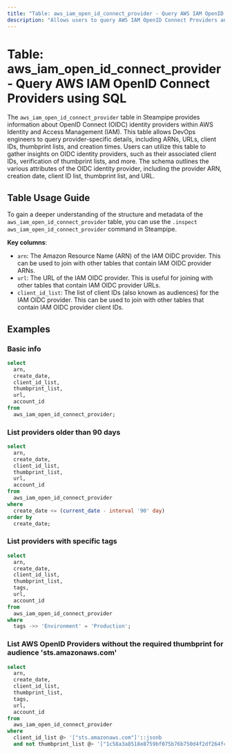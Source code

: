 ```yaml
---
title: "Table: aws_iam_open_id_connect_provider - Query AWS IAM OpenID Connect Providers using SQL"
description: "Allows users to query AWS IAM OpenID Connect Providers and retrieve details about the OpenID Connect (OIDC) identity providers in their AWS account."
---
```


# Table: aws_iam_open_id_connect_provider - Query AWS IAM OpenID Connect Providers using SQL

The `aws_iam_open_id_connect_provider` table in Steampipe provides information about OpenID Connect (OIDC) identity providers within AWS Identity and Access Management (IAM). This table allows DevOps engineers to query provider-specific details, including ARNs, URLs, client IDs, thumbprint lists, and creation times. Users can utilize this table to gather insights on OIDC identity providers, such as their associated client IDs, verification of thumbprint lists, and more. The schema outlines the various attributes of the OIDC identity provider, including the provider ARN, creation date, client ID list, thumbprint list, and URL.

## Table Usage Guide

To gain a deeper understanding of the structure and metadata of the `aws_iam_open_id_connect_provider` table, you can use the `.inspect aws_iam_open_id_connect_provider` command in Steampipe.

**Key columns**:

- `arn`: The Amazon Resource Name (ARN) of the IAM OIDC provider. This can be used to join with other tables that contain IAM OIDC provider ARNs.
- `url`: The URL of the IAM OIDC provider. This is useful for joining with other tables that contain IAM OIDC provider URLs.
- `client_id_list`: The list of client IDs (also known as audiences) for the IAM OIDC provider. This can be used to join with other tables that contain IAM OIDC provider client IDs.

## Examples

### Basic info

```sql
select
  arn,
  create_date,
  client_id_list,
  thumbprint_list,
  url,
  account_id
from
  aws_iam_open_id_connect_provider;
```

### List providers older than 90 days

```sql
select
  arn,
  create_date,
  client_id_list,
  thumbprint_list,
  url,
  account_id
from
  aws_iam_open_id_connect_provider
where
  create_date <= (current_date - interval '90' day)
order by
  create_date;
```

### List providers with specific tags

```sql
select
  arn,
  create_date,
  client_id_list,
  thumbprint_list,
  tags,
  url,
  account_id
from
  aws_iam_open_id_connect_provider
where
  tags ->> 'Environment' = 'Production';
```

### List AWS OpenID Providers without the required thumbprint for audience 'sts.amazonaws.com'

```sql
select
  arn,
  create_date,
  client_id_list,
  thumbprint_list,
  tags,
  url,
  account_id
from
  aws_iam_open_id_connect_provider
where
  client_id_list @> '["sts.amazonaws.com"]'::jsonb
  and not thumbprint_list @> '["1c58a3a8518e8759bf075b76b750d4f2df264fcd", "6938fd4d98bab03faadb97b34396831e3780aea1"]'::jsonb
